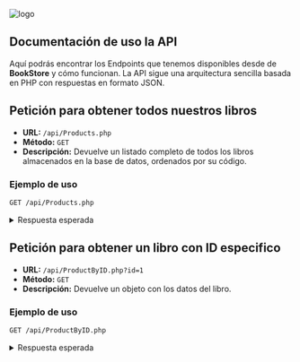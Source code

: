 ![logo](https://github.com/MariD3v/Mari_BookStore/blob/29955b2fb52c99137fe266f63d30ac5301354ad4/public/assets/banner%20logo.png)

## Documentación de uso la API

Aquí podrás encontrar los Endpoints que tenemos disponibles desde de **BookStore** y cómo funcionan.
La API sigue una arquitectura sencilla basada en PHP con respuestas en formato JSON.

## Petición para obtener todos nuestros libros

- **URL:** `/api/Products.php`  
- **Método:** `GET`  
- **Descripción:** Devuelve un listado completo de todos los libros almacenados en la base de datos, ordenados por su código.

### Ejemplo de uso

```bash
GET /api/Products.php
```

<details>
  <summary>Respuesta esperada</summary>

```json
[
  {
    "codigo_libro": 1,
    "titulo": "Trono de cristal",
    "genero": "Fantasía",
    "editorial": "Hidra",
    "n_pag": 528,
    "idioma": "Español",
    "fecha_publ": "2020-11-02",
    "encuadernacion": "Tapa blanda",
    "precio": "18.15",
    "descripcion_libro": "Ejemplo de descripción",
    "serie": "Trono de cristal",
    "numero": 1,
    "codigo_autor": 1,
    "activado": 1
  },
  {
    "codigo_libro": 2,
    "titulo": "Corona de medianoche",
    "genero": "Fantasía",
    "editorial": "Hidra",
    "n_pag": 512,
    "idioma": "Español",
    "fecha_publ": "2021-03-08",
    "encuadernacion": "Tapa blanda",
    "precio": "18.15",
    "descripcion_libro": "Ejemplo de descripción",
    "serie": "Trono de cristal",
    "numero": 2,
    "codigo_autor": 1,
    "activado": 1
  }
]
```
</details>


## Petición para obtener un libro con ID especifico

- **URL:** `/api/ProductByID.php?id=1`  
- **Método:** `GET`  
- **Descripción:** Devuelve un objeto con los datos del libro.

### Ejemplo de uso

```bash
GET /api/ProductByID.php
```

<details>
  <summary>Respuesta esperada</summary>

```json
{
  "codigo_libro": 1,
  "titulo": "Trono de cristal",
  "genero": "Fantasía",
  "editorial": "Hidra",
  "n_pag": 528,
  "idioma": "Español",
  "fecha_publ": "2020-11-02",
  "encuadernacion": "Tapa blanda",
  "precio": "18.15",
  "descripcion_libro": "Ejemplo de descripción",
  "serie": "Trono de cristal",
  "numero": 1,
  "codigo_autor": 1,
  "activado": 1
}
```
</details>